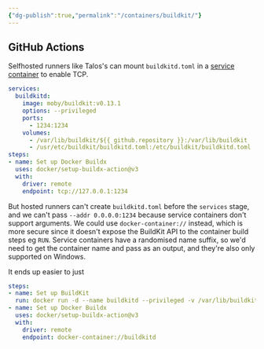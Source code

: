 ```yaml
---
{"dg-publish":true,"permalink":"/containers/buildkit/"}
---
```


## GitHub Actions
Selfhosted runners like Talos's can mount `buildkitd.toml` in a [service container](https://docs.github.com/en/actions/using-containerized-services/about-service-containers) to enable TCP.

```yml
services:
  buildkitd:
	image: moby/buildkit:v0.13.1
	options: --privileged
	ports:
	  - 1234:1234
	volumes:
	  - /var/lib/buildkit/${{ github.repository }}:/var/lib/buildkit
	  - /usr/etc/buildkit/buildkitd.toml:/etc/buildkit/buildkitd.toml
steps:
- name: Set up Docker Buildx
  uses: docker/setup-buildx-action@v3
  with:
	driver: remote
	endpoint: tcp://127.0.0.1:1234
```

But hosted runners can't create `buildkitd.toml` before the `services` stage, and we can't pass `--addr 0.0.0.0:1234` because service containers don't support arguments. We could use `docker-container://` instead, which is more secure since it doesn't expose the BuildKit API to the container build steps eg `RUN`. Service containers have a randomised name suffix, so we'd need to get the container name and pass as an output, and they're also only supported on Windows.

It ends up easier to just

```yml
steps:
- name: Set up BuildKit
  run: docker run -d --name buildkitd --privileged -v /var/lib/buildkit/${{ github.repository }}:/var/lib/buildkit moby/buildkit:v0.13.1
- name: Set up Docker Buildx
  uses: docker/setup-buildx-action@v3
  with:
	driver: remote
	endpoint: docker-container://buildkitd
```

